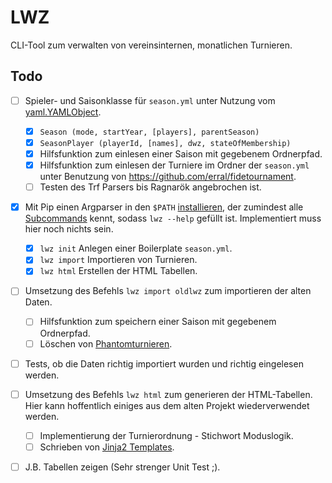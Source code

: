 # LWZ

CLI-Tool zum verwalten von vereinsinternen, monatlichen Turnieren.

## Todo

- [ ] Spieler- und Saisonklasse für `season.yml` unter Nutzung vom [yaml.YAMLObject](https://pyyaml.org/wiki/PyYAMLDocumentation#constructors-representers-resolvers).
  - [X] `Season (mode, startYear, [players], parentSeason)`
  - [X] `SeasonPlayer (playerId, [names], dwz, stateOfMembership)`
  - [X] Hilfsfunktion zum einlesen einer Saison mit gegebenem Ordnerpfad.
  - [X] Hilfsfunktion zum einlesen der Turniere im Ordner der `season.yml` unter Benutzung von <https://github.com/erral/fidetournament>.
  - [ ] Testen des Trf Parsers bis Ragnarök angebrochen ist.
  
- [X] Mit Pip einen Argparser in den `$PATH` [installieren](https://docs.python.org/3/distutils/setupscript.html#installing-scripts), der zumindest alle [Subcommands](https://docs.python.org/dev/library/argparse.html#sub-commands) kennt, sodass `lwz --help` gefüllt ist. Implementiert muss hier noch nichts sein.
  - [X] `lwz init` Anlegen einer Boilerplate `season.yml`.
  - [X] `lwz import` Importieren von Turnieren.
  - [X] `lwz html` Erstellen der HTML Tabellen.
  
- [ ] Umsetzung des Befehls `lwz import oldlwz` zum importieren der alten Daten.
  - [ ] Hilfsfunktion zum speichern einer Saison mit gegebenem Ordnerpfad.
  - [ ] Löschen von [Phantomturnieren](https://github.com/Tobias-Thomas/LWZ/commit/9f1a0c9f2616bdd31b2d6c606a1e2656a0c03d13#commitcomment-36659959).
  
- [ ] Tests, ob die Daten richtig importiert wurden und richtig eingelesen werden.

- [ ] Umsetzung des Befehls `lwz html` zum generieren der HTML-Tabellen. Hier kann hoffentlich einiges aus dem alten Projekt wiederverwendet werden.
  - [ ] Implementierung der Turnierordnung - Stichwort Moduslogik.
  - [ ] Schrieben von [Jinja2 Templates](https://palletsprojects.com/p/jinja/).

- [ ] J.B. Tabellen zeigen (Sehr strenger Unit Test ;).
